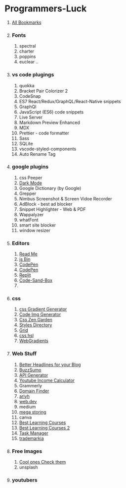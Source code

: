 # Programmers-Luck
1. [All Bookmarks](/bookmarks_6_13_21)
1. ### Fonts
    1. spectral
    1. charter
    1. poppins
    1. euclear ..

1. ### vs code plugings
    1. quokka
    1. Bracket Pair Colorizer 2
    1. CodeSnap
    1. ES7 React/Redux/GraphQL/React-Native snippets
    1. GraphQl
    1. JavaScript (ES6) code snippets
    1. Live Server
    1. Markdown Preview Enhanced
    1. MDX
    1. Prettier - code formatter
    1. Sass
    1. SQLite
    1. vscode-styled-components
    1. Auto Rename Tag




1. ### google plugins
    1. css Peeper
    1. [Dark Mode](https://mybrowseraddon.com/dark-mode.html)
    1. Google Dictionary (by Google)
    1. Grepper
    1. Nimbus Screenshot & Screen Vidoe Recorder
    1. AdBlock - best ad blocker
    1. Snippet Highlighter - Web & PDF
    1. Wappalyzer
    1. whatFont
    1. smart site blocker
    1. window resizer
    



1. ###  Editors
    1. [Read Me](https://glitch.com/edit/#!/cooing-thundering-belt?path=README.md%3A1%3A0)
    1. [js Bin](https://jsbin.com/zupujemuhe/edit?js,console)
    1. [CodePen](https://codepen.io/Anas1300)
    1. [CodePen](https://codepen.io/Abdulahi13)
    1. [Replit](https://repl.it/site/multiplayer)
    1. [Code-Sand-Box](https://codesandbox.io/dashboard/home?workspace=3168ec26-b1af-440a-b26c-67758388c7d9)
    1. []()


1. ### css 
    1. [css Gradient Generator](https://cssgradient.io/)
    1. [Code Img Generator](https://carbon.now.sh/?bg=rgba%28245%2C166%2C35%2C1%29&t=seti&wt=none&l=css&ds=true&dsyoff=20px&dsblur=68px&wc=true&wa=true&pv=56px&ph=56px&ln=false&fl=1&fm=Hack&fs=14px&lh=133%25&si=false&es=2x&wm=false&code=span%2520%257B%250A%2509background%253A%2520yellow%253B%250A%2509width%253A%252020px%253B%250A%2509height%253A%252020px%253B%250A%257D)
    1. [Css Zen Garden](http://www.csszengarden.com/214/)
    1. [Styles Directory](https://stylestage.dev/styles/)
    1. [Grid](https://gridbyexample.com/examples/)
    1. [css hsl](https://www.december.com/html/spec/colorhsl.html)
    1. [WebGradients](https://webgradients.com/)

  



1. ### Web Stuff
    1. [Better Headlines for your Blog]()
    1. [BuzzSumo]()
    1. [API Generator](https://opentdb.com/api_config.php)
    1. [Youtube Income Calculator](https://influencermarketinghub.com/how-much-do-youtubers-make/)
    1. Grammerly
    1. [Domain Finder](https://leandomainsearch.com/)
    1. [ariyh](https://tips.ariyh.com/p/good-sound-quality-smarter)
    1. [web.dev](https://web.dev/blog/)
    1. medium
    1. [mega storing](https://mega.nz)
    1. canva
    1. [Best Learning Courses](https://egghead.io/lessons/express-add-and-organize-new-routes-in-an-express-app)
    1. [Best Learning Courses 2](https://egghead.io/lessons/css-use-css-keyframes-to-create-a-basic-loading-animation)
    1. [Task Manager](https://volition.page/about)
    1. [trademarkia](https://www.trademarkia.com/trademarks-search.aspx?tn=long%20live%20america)

1. ### Free Images
    1. [Cool ones Check them](https://thetreetopco.wordpress.com/)
    1. unsplash

1. ### youtubers



 